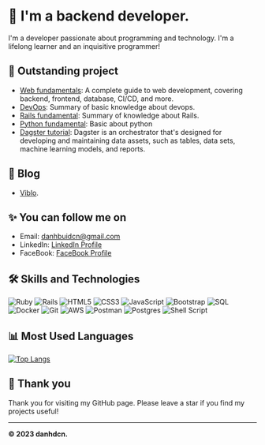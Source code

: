 # 👋 I'm a backend developer.

I'm a developer passionate about programming and technology. I'm a lifelong learner and an inquisitive programmer!

## 🚀 Outstanding project

- [Web fundamentals](https://github.com/danhbuidcn/web_fundamental): A complete guide to web development, covering backend, frontend, database, CI/CD, and more.
- [DevOps](https://github.com/danhbuidcn/devops): Summary of basic knowledge about devops.
- [Rails fundamental](https://github.com/danhbuidcn/rails_fundamental): Summary of knowledge about Rails.
- [Python fundamental](https://github.com/danhbuidcn/python_fundamental): Basic about python
- [Dagster tutorial](https://github.com/danhbuidcn/dagster_tutorial): Dagster is an orchestrator that's designed for developing and maintaining data assets, such as tables, data sets, machine learning models, and reports.
<!--
- [Laravel + VueJS](https://github.com/danhbuidcn/lara_vue_fundamental): Laravel, Vue 3 & Inertia Full Stack
-->

## 📝 Blog

- [Viblo](https://viblo.asia/u/BuiVanThuong).

## ✨ You can follow me on

- Email: [danhbuidcn@gmail.com](mailto:danhbuidcn@gmail.com)
- LinkedIn: [LinkedIn Profile](https://www.linkedin.com/in/th%C6%B0%E1%BB%A3ng-b%C3%B9i-bb98a31b6/)
- FaceBook: [FaceBook Profile](https://www.facebook.com/thuongbuivanhaui)

## 🛠️ Skills and Technologies

![Ruby](https://img.shields.io/badge/-Ruby-CC342D?logo=ruby&logoColor=white&style=flat)
![Rails](https://img.shields.io/badge/-Ruby_on_Rails-CC0000?logo=rubyonrails&logoColor=white&style=flat)
![HTML5](https://img.shields.io/badge/-HTML5-E34F26?logo=html5&logoColor=white&style=flat)
![CSS3](https://img.shields.io/badge/-CSS3-1572B6?logo=css3&logoColor=white&style=flat)
![JavaScript](https://img.shields.io/badge/-JavaScript-F7DF1E?logo=javascript&logoColor=black&style=flat)
![Bootstrap](https://img.shields.io/badge/-Bootstrap-563D7C?logo=bootstrap&logoColor=white&style=flat)
![SQL](https://img.shields.io/badge/-SQL-4479A1?logo=postgresql&logoColor=white&style=flat)
![Docker](https://img.shields.io/badge/-Docker-2496ED?logo=docker&logoColor=white&style=flat)
![Git](https://img.shields.io/badge/-Git-F05032?logo=git&logoColor=white&style=flat)
![AWS](https://img.shields.io/badge/-AWS-FF9900)
![Postman](https://img.shields.io/badge/-Postman-FF6C37?logo=postman&logoColor=white&style=flat)
![Postgres](https://img.shields.io/badge/-PostgreSQL-336791?logo=postgresql&logoColor=white&style=flat)
![Shell Script](https://img.shields.io/badge/-Shell_Script-4EAA25?logo=gnu-bash&logoColor=white&style=flat)

## 📊 Most Used Languages

[![Top Langs](https://github-readme-stats.vercel.app/api/top-langs/?username=danhbuidcn&layout=compact)](https://github.com/danhbuidcn)

## 🙏 Thank you

Thank you for visiting my GitHub page. Please leave a star if you find my projects useful!

---
**© 2023 danhdcn.**

<!--
**danhbuidcn/danhbuidcn** is a ✨ _special_ ✨ repository because its `README.md` (this file) appears on your GitHub profile.

Here are some ideas to get you started:

- 🔭 I’m currently working on ...
- 🌱 I’m currently learning ...
- 👯 I’m looking to collaborate on ...
- 🤔 I’m looking for help with ...
- 💬 Ask me about ...
- 📫 How to reach me: ...
- 😄 Pronouns: ...
- ⚡ Fun fact: ...
-->
